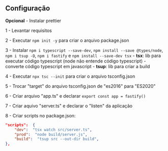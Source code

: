 ## Configuração

**Opcional**
    - Instalar prettier

1 - Levantar requisitos

2 - Executar `npm init -y` para criar o arquivo package.json

3 - Instalar `npm i typescript --save-dev`, `npm install --save @types/node`, `npm i tsup -D`, `npm i fastify` e `npm install --save-dev tsx`
    - **tsx**: lib para executar código typescript (node não entende código typescript) - converte código typescript em javascript
    - **tsup**: lib para criar a build

4 - Executar `npx tsc --init` para criar o arquivo tsconfig.json

5 - Trocar "target" do arquivo tsconfig.json de "es2016" para "ES2020"

6 - Criar arquivo "app.ts" e declarar `export const app = fastify()`

7 - Criar aquivo "server.ts" e declarar o "listen" da aplicação 

8 - Criar scripts no package.json:
```json
"scripts":  {
	"dev":  "tsx watch src/server.ts",
	"prod":  "node build/server.js",
	"build":  "tsup src --out-dir build",
},
```